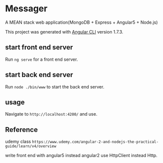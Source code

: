 # Messager

A MEAN stack web application(MongoDB + Express + Angular5 + Node.js)

This project was generated with [Angular CLI](https://github.com/angular/angular-cli) version 1.7.3.

## start front end server

Run `ng serve` for a front end server.

## start back end server

Run `node ./bin/www` to start the back end server.

## usage 

Navigate to `http://localhost:4200/`  and use.


## Reference

udemy class `https://www.udemy.com/angular-2-and-nodejs-the-practical-guide/learn/v4/overview`

write front end with angular5 instead angular2
use HttpClient instead Http.


